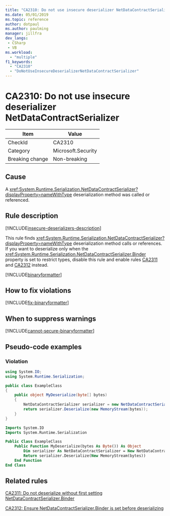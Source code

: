 ```yaml
---
title: "CA2310: Do not use insecure deserializer NetDataContractSerializer"
ms.date: 05/01/2019
ms.topic: reference
author: dotpaul
ms.author: paulming
manager: jillfra
dev_langs:
 - CSharp
 - VB
ms.workload:
  - "multiple"
f1_keywords:
  - "CA2310"
  - "DoNotUseInsecureDeserializerNetDataContractSerializer"
---
```

# CA2310: Do not use insecure deserializer NetDataContractSerializer

|Item|Value|
|-|-|
|CheckId|CA2310|
|Category|Microsoft.Security|
|Breaking change|Non-breaking|

## Cause

A <xref:System.Runtime.Serialization.NetDataContractSerializer?displayProperty=nameWithType> deserialization method was called or referenced.

## Rule description

[!INCLUDE[insecure-deserializers-description](includes/insecure-deserializers-description-md.md)]

This rule finds <xref:System.Runtime.Serialization.NetDataContractSerializer?displayProperty=nameWithType> deserialization method calls or references. If you want to deserialize only when the <xref:System.Runtime.Serialization.NetDataContractSerializer.Binder> property is set to restrict types, disable this rule and enable rules [CA2311](ca2311.md) and [CA2312](ca2312.md) instead.

[!INCLUDE[binaryformatter](includes/binaryformatter.md)]

## How to fix violations

[!INCLUDE[fix-binaryformatter](includes/fix-binaryformatter.md)]

## When to suppress warnings

[!INCLUDE[cannot-secure-binaryformatter](includes/cannot-secure-binaryformatter.md)]

## Pseudo-code examples

### Violation

```csharp
using System.IO;
using System.Runtime.Serialization;

public class ExampleClass
{
    public object MyDeserialize(byte[] bytes)
    {
        NetDataContractSerializer serializer = new NetDataContractSerializer();
        return serializer.Deserialize(new MemoryStream(bytes));
    }
}
```

```vb
Imports System.IO
Imports System.Runtime.Serialization

Public Class ExampleClass
    Public Function MyDeserialize(bytes As Byte()) As Object
        Dim serializer As NetDataContractSerializer = New NetDataContractSerializer()
        Return serializer.Deserialize(New MemoryStream(bytes))
    End Function
End Class
```

## Related rules

[CA2311: Do not deserialize without first setting NetDataContractSerializer.Binder](ca2311.md)

[CA2312: Ensure NetDataContractSerializer.Binder is set before deserializing](ca2312.md)
